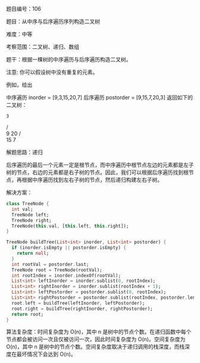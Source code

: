题目编号：106

题目：从中序与后序遍历序列构造二叉树

难度：中等

考察范围：二叉树、递归、数组

题干：根据一棵树的中序遍历与后序遍历构造二叉树。

注意:
你可以假设树中没有重复的元素。

例如，给出

中序遍历 inorder = [9,3,15,20,7]
后序遍历 postorder = [9,15,7,20,3]
返回如下的二叉树：

    3
   / \
  9  20
    /  \
   15   7

解题思路：递归

后序遍历的最后一个元素一定是根节点，而中序遍历中根节点左边的元素都是左子树的节点，右边的元素都是右子树的节点。因此，我们可以根据后序遍历找到根节点，再根据中序遍历找到左右子树的节点，然后递归构建左右子树。

解决方案：

```dart
class TreeNode {
  int val;
  TreeNode left;
  TreeNode right;
  TreeNode(this.val, [this.left, this.right]);
}

TreeNode buildTree(List<int> inorder, List<int> postorder) {
  if (inorder.isEmpty || postorder.isEmpty) {
    return null;
  }
  int rootVal = postorder.last;
  TreeNode root = TreeNode(rootVal);
  int rootIndex = inorder.indexOf(rootVal);
  List<int> leftInorder = inorder.sublist(0, rootIndex);
  List<int> rightInorder = inorder.sublist(rootIndex + 1);
  List<int> leftPostorder = postorder.sublist(0, rootIndex);
  List<int> rightPostorder = postorder.sublist(rootIndex, postorder.length - 1);
  root.left = buildTree(leftInorder, leftPostorder);
  root.right = buildTree(rightInorder, rightPostorder);
  return root;
}
```

算法复杂度：时间复杂度为 O(n)，其中 n 是树中的节点个数。在递归函数中每个节点都会被访问一次且仅被访问一次，因此时间复杂度为 O(n)。空间复杂度为 O(n)，其中 n 是树中的节点个数。空间复杂度取决于递归调用的栈深度，而栈深度在最坏情况下会达到 O(n)。